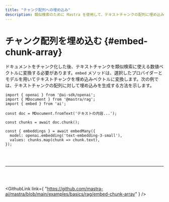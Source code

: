 ```yaml
---
title: "チャンク配列への埋め込み"
description: 類似検索のために Mastra を使用して、テキストチャンクの配列に埋め込みを生成する例。
---
```


# チャンク配列を埋め込む \{#embed-chunk-array\}

ドキュメントをチャンク化した後、テキストチャンクを類似検索に使える数値ベクトルに変換する必要があります。`embed` メソッドは、選択したプロバイダーとモデルを用いてテキストチャンクを埋め込みベクトルに変換します。次の例では、テキストチャンクの配列に対して埋め込みを生成する方法を示します。

```tsx copy
import { openai } from '@ai-sdk/openai';
import { MDocument } from '@mastra/rag';
import { embed } from 'ai';

const doc = MDocument.fromText('テキストの内容...');

const chunks = await doc.chunk();

const { embeddings } = await embedMany({
  model: openai.embedding('text-embedding-3-small'),
  values: chunks.map(chunk => chunk.text),
});
```

<br />

<br />

<hr className="dark:border-[#404040] border-gray-300" />

<br />

<br />

<GithubLink
  link={
"https://github.com/mastra-ai/mastra/blob/main/examples/basics/rag/embed-chunk-array"
}
/>
